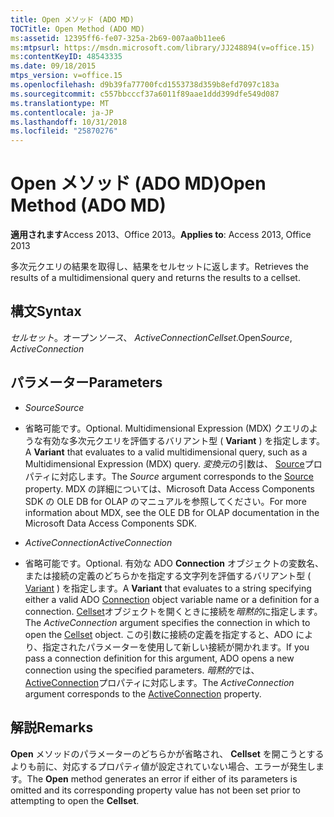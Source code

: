 ```yaml
---
title: Open メソッド (ADO MD)
TOCTitle: Open Method (ADO MD)
ms:assetid: 12395ff6-fe07-325a-2b69-007aa0b11ee6
ms:mtpsurl: https://msdn.microsoft.com/library/JJ248894(v=office.15)
ms:contentKeyID: 48543335
ms.date: 09/18/2015
mtps_version: v=office.15
ms.openlocfilehash: d9b39fa77700fcd1553738d359b8efd7097c183a
ms.sourcegitcommit: c557bbcccf37a6011f89aae1ddd399dfe549d087
ms.translationtype: MT
ms.contentlocale: ja-JP
ms.lasthandoff: 10/31/2018
ms.locfileid: "25870276"
---
```

# <a name="open-method-ado-md"></a><span data-ttu-id="6feed-102">Open メソッド (ADO MD)</span><span class="sxs-lookup"><span data-stu-id="6feed-102">Open Method (ADO MD)</span></span>


<span data-ttu-id="6feed-103">**適用されます**Access 2013、Office 2013。</span><span class="sxs-lookup"><span data-stu-id="6feed-103">**Applies to**: Access 2013, Office 2013</span></span>

<span data-ttu-id="6feed-104">多次元クエリの結果を取得し、結果をセルセットに返します。</span><span class="sxs-lookup"><span data-stu-id="6feed-104">Retrieves the results of a multidimensional query and returns the results to a cellset.</span></span>

## <a name="syntax"></a><span data-ttu-id="6feed-105">構文</span><span class="sxs-lookup"><span data-stu-id="6feed-105">Syntax</span></span>

<span data-ttu-id="6feed-106">*セルセット*。オープン*ソース*、 *ActiveConnection*</span><span class="sxs-lookup"><span data-stu-id="6feed-106">*Cellset*.Open*Source*, *ActiveConnection*</span></span>

## <a name="parameters"></a><span data-ttu-id="6feed-107">パラメーター</span><span class="sxs-lookup"><span data-stu-id="6feed-107">Parameters</span></span>

  - <span data-ttu-id="6feed-108">*Source*</span><span class="sxs-lookup"><span data-stu-id="6feed-108">*Source*</span></span>

  - <span data-ttu-id="6feed-109">省略可能です。</span><span class="sxs-lookup"><span data-stu-id="6feed-109">Optional.</span></span> <span data-ttu-id="6feed-110">Multidimensional Expression (MDX) クエリのような有効な多次元クエリを評価するバリアント型 ( **Variant** ) を指定します。</span><span class="sxs-lookup"><span data-stu-id="6feed-110">A **Variant** that evaluates to a valid multidimensional query, such as a Multidimensional Expression (MDX) query.</span></span> <span data-ttu-id="6feed-111">*変換元*の引数は、 [Source](source-property-ado-md.md)プロパティに対応します。</span><span class="sxs-lookup"><span data-stu-id="6feed-111">The *Source* argument corresponds to the [Source](source-property-ado-md.md) property.</span></span> <span data-ttu-id="6feed-112">MDX の詳細については、Microsoft Data Access Components SDK の OLE DB for OLAP のマニュアルを参照してください。</span><span class="sxs-lookup"><span data-stu-id="6feed-112">For more information about MDX, see the OLE DB for OLAP documentation in the Microsoft Data Access Components SDK.</span></span>

  - <span data-ttu-id="6feed-113">*ActiveConnection*</span><span class="sxs-lookup"><span data-stu-id="6feed-113">*ActiveConnection*</span></span>

  - <span data-ttu-id="6feed-114">省略可能です。</span><span class="sxs-lookup"><span data-stu-id="6feed-114">Optional.</span></span> <span data-ttu-id="6feed-115">有効な ADO **Connection** オブジェクトの変数名、または接続の定義のどちらかを指定する文字列を評価するバリアント型 ( [Variant](connection-object-ado.md) ) を指定します。</span><span class="sxs-lookup"><span data-stu-id="6feed-115">A **Variant** that evaluates to a string specifying either a valid ADO [Connection](connection-object-ado.md) object variable name or a definition for a connection.</span></span> <span data-ttu-id="6feed-116">[Cellset](cellset-object-ado-md.md)オブジェクトを開くときに接続を*暗黙的*に指定します。</span><span class="sxs-lookup"><span data-stu-id="6feed-116">The *ActiveConnection* argument specifies the connection in which to open the [Cellset](cellset-object-ado-md.md) object.</span></span> <span data-ttu-id="6feed-117">この引数に接続の定義を指定すると、ADO により、指定されたパラメーターを使用して新しい接続が開かれます。</span><span class="sxs-lookup"><span data-stu-id="6feed-117">If you pass a connection definition for this argument, ADO opens a new connection using the specified parameters.</span></span> <span data-ttu-id="6feed-118">*暗黙的*では、 [ActiveConnection](activeconnection-property-ado-md.md)プロパティに対応します。</span><span class="sxs-lookup"><span data-stu-id="6feed-118">The *ActiveConnection* argument corresponds to the [ActiveConnection](activeconnection-property-ado-md.md) property.</span></span>

## <a name="remarks"></a><span data-ttu-id="6feed-119">解説</span><span class="sxs-lookup"><span data-stu-id="6feed-119">Remarks</span></span>

<span data-ttu-id="6feed-120">**Open** メソッドのパラメーターのどちらかが省略され、 **Cellset** を開こうとするよりも前に、対応するプロパティ値が設定されていない場合、エラーが発生します。</span><span class="sxs-lookup"><span data-stu-id="6feed-120">The **Open** method generates an error if either of its parameters is omitted and its corresponding property value has not been set prior to attempting to open the **Cellset**.</span></span>

